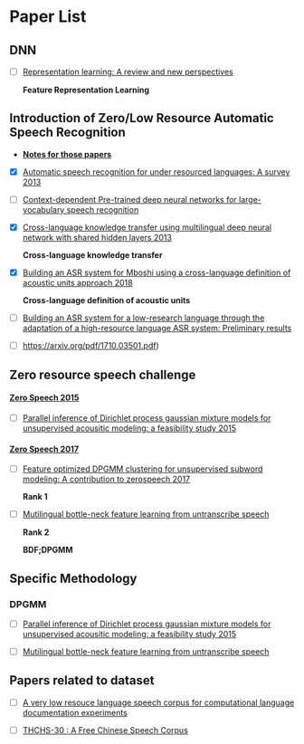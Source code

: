 # Paper List

## DNN

- [ ] [Representation learning: A review and new perspectives](<https://arxiv.org/abs/1206.5538>)

  **Feature Representation Learning** 

## Introduction of Zero/Low Resource Automatic Speech Recognition

- [**Notes for those papers**](https://hackmd.io/Gt5qkoVeTj-39Xn-bwYK5w?edit) 

- [x] [Automatic speech recognition for under resourced languages: A survey 2013]( https://www.sciencedirect.com/science/article/pii/S0167639313000988)

- [ ] [Context-dependent Pre-trained deep neural networks for large-vocabulary speech recognition](https://www.microsoft.com/en-us/research/wp-content/uploads/2016/02/dbn4lvcsr-transaslp.pdf)

- [x] [Cross-language knowledge transfer using multilingual deep neural network with shared hidden layers 2013](https://www.microsoft.com/en-us/research/wp-content/uploads/2016/02/DNN-MultiLingual-ICASSP2013.pdf)

  **Cross-language knowledge transfer**

- [x] [Building an ASR system for Mboshi using a cross-language definition of acoustic units approach 2018](http://odettescharenborg.ruhosting.nl/wp-content/uploads/2015/02/mboshi_revised.pdf)

  **Cross-language definition of acoustic units**

- [ ] [Building an ASR system for a low-research language through the adaptation of a high-resource language ASR system: Preliminary results](https://www.semanticscholar.org/paper/Building-an-ASR-System-for-a-Low-research-Language-Scharenborg-Ciannella/d04806f26584b923105c731e2e6f63b433dd96ea)

- [ ] https://arxiv.org/pdf/1710.03501.pdf)



## Zero resource speech challenge

#### [Zero Speech 2015](https://zerospeech.com/2015/track_1.html#track1-2015)

- [ ] [Parallel inference of Dirichlet process gaussian mixture models for unsupervised acousitic modeling: a feasibility study 2015](https://www.semanticscholar.org/paper/Parallel-inference-of-dirichlet-process-Gaussian-a-Chen-Leung/6d2da2de9b8ffd78d2033f3f112015d261424470)

#### [Zero Speech 2017](https://zerospeech.com/2017/)

- [ ] [Feature optimized DPGMM clustering for unsupervised subword modeling: A contribution to zerospeech 2017](https://ieeexplore.ieee.org/document/8269011)

  **Rank 1**

- [ ] [Mutilingual bottle-neck feature learning from untranscribe speech](https://ieeexplore.ieee.org/document/8269009)

  **Rank 2**

  **BDF;DPGMM**

## Specific Methodology 

### DPGMM

- [ ] [Parallel inference of Dirichlet process gaussian mixture models for unsupervised acousitic modeling: a feasibility study 2015](https://www.semanticscholar.org/paper/Parallel-inference-of-dirichlet-process-Gaussian-a-Chen-Leung/6d2da2de9b8ffd78d2033f3f112015d261424470)
- [ ] [Mutilingual bottle-neck feature learning from untranscribe speech](https://ieeexplore.ieee.org/document/8269009)



## Papers related to dataset

- [ ] [A very low resouce language speech corpus for computational language documentation experiments](https://arxiv.org/abs/1710.03501)

- [ ] [THCHS-30 : A Free Chinese Speech Corpus](<https://arxiv.org/abs/1512.01882>)
